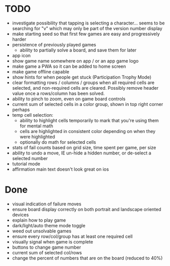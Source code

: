 # TODO

- investigate possibility that tapping is selecting a character... seems to be searching for "v" which may only be part of the version number display
- make starting seed so that first few games are easy and progressively harder
- persistence of previously played games
  - ability to partially solve a board, and save them for later
- app icon
- show game name somewhere on app / or an app game logo
- make game a PWA so it can be added to home screen
- make game offline capable
- show hints for when people get stuck (Participation Trophy Mode)
- clear formatting rows / columns / groups when all required cells are selected, and non-required cells are cleared. Possibly remove header value once a rows/column has been solved.
- ability to pinch to zoom, even on game board controls
- current sum of selected cells in a color group, shown in top right corner perhaps
- temp cell selection:
  - ability to highlight cells temporarily to mark that you're using them for mental math
  - cells are highlighted in consistent color depending on when they were highlighted
  - optionally do math for selected cells
- stats of fail counts based on grid size, time spent per game, per size
- ability to undo a move, IE un-hide a hidden number, or de-select a selected number
- tutorial mode
- affirmation main text doesn't look great on ios



# Done

- visual indication of failure moves
- ensure board display correctly on both portrait and landscape oriented devices
- explain how to play game
- dark/light/auto theme mode toggle
- weed out unsolvable games
- ensure every row/col/group has at least one required cell
- visually signal when game is complete
- buttons to change game number
- current sum of selected col/rows
- change the percent of numbers that are on the board (reduced to 40%)
